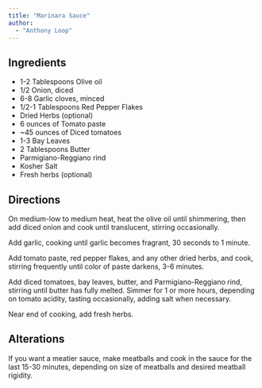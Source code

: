 ```yaml
---
title: "Marinara Sauce"
author:
  - "Anthony Loop"
---
```


## Ingredients

- 1-2 Tablespoons Olive oil
- 1/2 Onion, diced
- 6-8 Garlic cloves, minced
- 1/2-1 Tablespoons Red Pepper Flakes
- Dried Herbs (optional)
- 6 ounces of Tomato paste
- ~45 ounces of Diced tomatoes
- 1-3 Bay Leaves
- 2 Tablespoons Butter
- Parmigiano-Reggiano rind
- Kosher Salt
- Fresh herbs (optional)

## Directions

On medium-low to medium heat, heat the olive oil until shimmering, then add diced onion and cook until translucent, stirring occasionally.

Add garlic, cooking until garlic becomes fragrant, 30 seconds to 1 minute.

Add tomato paste, red pepper flakes, and any other dried herbs, and cook, stirring frequently until color of paste darkens, 3-6 minutes.

Add diced tomatoes, bay leaves, butter, and Parmigiano-Reggiano rind, stirring until butter has fully melted. Simmer for 1 or more hours, depending on tomato acidity, tasting occasionally, adding salt when necessary.

Near end of cooking, add fresh herbs.

## Alterations

If you want a meatier sauce, make meatballs and cook in the sauce for the last 15-30 minutes, depending on size of meatballs and desired meatball rigidity.
